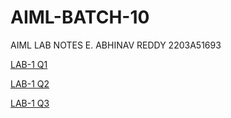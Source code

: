 # AIML-BATCH-10
AIML LAB NOTES
E. ABHINAV REDDY
2203A51693

[LAB-1 Q1](https://github.com/Abhi-oo1/AIML-BATCH-10/blob/main/1.ipynb)

[LAB-1 Q2](https://github.com/Abhi-oo1/AIML-BATCH-10/blob/main/2.ipynb)

[LAB-1 Q3](https://github.com/Abhi-oo1/AIML-BATCH-10/blob/main/3.ipynb)
